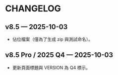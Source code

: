 # CHANGELOG

## v8.5 — 2025-10-03
- 佔位檔案（僅為了生成 zip 與測試命名）。

## v8.5 Pro / 2025 Q4 — 2025-10-03
- 更新頁面標題與 VERSION 為 Q4 標示。
